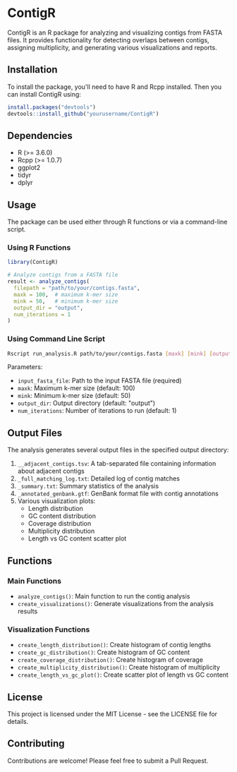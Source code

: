 # ContigR

ContigR is an R package for analyzing and visualizing contigs from FASTA files. It provides functionality for detecting overlaps between contigs, assigning multiplicity, and generating various visualizations and reports.

## Installation

To install the package, you'll need to have R and Rcpp installed. Then you can install ContigR using:

```R
install.packages("devtools")
devtools::install_github("yourusername/ContigR")
```

## Dependencies

- R (>= 3.6.0)
- Rcpp (>= 1.0.7)
- ggplot2
- tidyr
- dplyr

## Usage

The package can be used either through R functions or via a command-line script.

### Using R Functions

```R
library(ContigR)

# Analyze contigs from a FASTA file
result <- analyze_contigs(
  filepath = "path/to/your/contigs.fasta",
  maxk = 100,  # maximum k-mer size
  mink = 50,   # minimum k-mer size
  output_dir = "output",
  num_iterations = 1
)
```

### Using Command Line Script

```bash
Rscript run_analysis.R path/to/your/contigs.fasta [maxk] [mink] [output_dir] [num_iterations]
```

Parameters:
- `input_fasta_file`: Path to the input FASTA file (required)
- `maxk`: Maximum k-mer size (default: 100)
- `mink`: Minimum k-mer size (default: 50)
- `output_dir`: Output directory (default: "output")
- `num_iterations`: Number of iterations to run (default: 1)

## Output Files

The analysis generates several output files in the specified output directory:

1. `__adjacent_contigs.tsv`: A tab-separated file containing information about adjacent contigs
2. `_full_matching_log.txt`: Detailed log of contig matches
3. `_summary.txt`: Summary statistics of the analysis
4. `_annotated_genbank.gtf`: GenBank format file with contig annotations
5. Various visualization plots:
   - Length distribution
   - GC content distribution
   - Coverage distribution
   - Multiplicity distribution
   - Length vs GC content scatter plot

## Functions

### Main Functions

- `analyze_contigs()`: Main function to run the contig analysis
- `create_visualizations()`: Generate visualizations from the analysis results

### Visualization Functions

- `create_length_distribution()`: Create histogram of contig lengths
- `create_gc_distribution()`: Create histogram of GC content
- `create_coverage_distribution()`: Create histogram of coverage
- `create_multiplicity_distribution()`: Create histogram of multiplicity
- `create_length_vs_gc_plot()`: Create scatter plot of length vs GC content

## License

This project is licensed under the MIT License - see the LICENSE file for details.

## Contributing

Contributions are welcome! Please feel free to submit a Pull Request. 